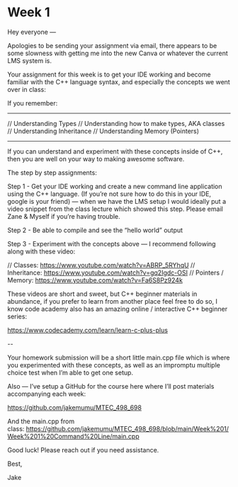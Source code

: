 # Week 1

Hey everyone —

Apologies to be sending your assignment via email, there appears to be some slowness with getting me into the new Canva or whatever the current LMS system is.

Your assignment for this week is to get your IDE working and become familiar with the C++ language syntax, and especially the concepts we went over in class:

If you remember:

----

// Understanding Types
// Understanding how to make types, AKA classes
// Understanding Inheritance
// Understanding Memory (Pointers)

----

If you can understand and experiment with these concepts inside of C++, then you are well on your way to making awesome software.

The step by step assignments:

Step 1 - Get your IDE working and create a new command line application using the C++ language. (If you’re not sure how to do this in your IDE, google is your friend) — when we have the LMS setup I would ideally put a video snippet from the class lecture which showed this step. Please email Zane & Myself if you’re having trouble.

Step 2 - Be able to compile and see the “hello world” output

Step 3 - Experiment with the concepts above — I recommend following along with these video:

// Classes: https://www.youtube.com/watch?v=ABRP_5RYhqU
// Inheritance: https://www.youtube.com/watch?v=gq2Igdc-OSI
// Pointers / Memory: https://www.youtube.com/watch?v=Fa6S8Pz924k

These videos are short and sweet, but C++ beginner materials in abundance, if you prefer to learn from another place feel free to do so, I know code academy also has an amazing online / interactive C++ beginner series:

https://www.codecademy.com/learn/learn-c-plus-plus

--

Your homework submission will be a short little main.cpp file which is where you experimented with these concepts, as well as an impromptu multiple choice test when I’m able to get one setup.

Also — I’ve setup a GitHub for the course here where I’ll post materials accompanying each week:

https://github.com/jakemumu/MTEC_498_698

And the main.cpp from class: https://github.com/jakemumu/MTEC_498_698/blob/main/Week%201/Week%201%20Command%20Line/main.cpp

Good luck! Please reach out if you need assistance.

Best,

Jake